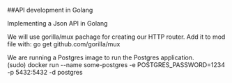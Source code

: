 ##API development in Golang

Implementing a Json API in Golang

We will use gorilla/mux pachage for creating our HTTP router. 
Add it to mod file with: go get github.com/gorilla/mux

We are running a Postgres image to run the Postgres application.  
(sudo) docker run --name some-postgres -e POSTGRES_PASSWORD=1234 -p 5432:5432 -d postgres

